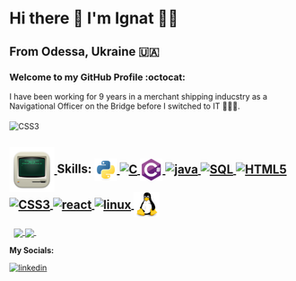 
# Hi there 👋 I'm Ignat 🙋‍♂️ 
## From Odessa, Ukraine :ukraine:
### Welcome to my GitHub Profile :octocat:

I have been working for 9 years in a merchant shipping inducstry as a Navigational Officer on the Bridge before I switched to IT 👨🏼‍💻.\
\
<img align="center" src="https://www.codewars.com/users/IgnatikVodichka/badges/micro" alt="CSS3"/>

## <a href="#" target="_blank"> <img align="center" src="https://raw.githubusercontent.com/dhanishgajjar/terminal-icons/master/png/classic_1984_mac.png" alt="old_mac" width="80" height="80"/> </a> Skills: <a href="#" target="_blank"> <img align="center" src="https://raw.githubusercontent.com/devicons/devicon/master/icons/python/python-original.svg" alt="python" width="40" height="40"/> </a> <a href="#" target="_blank"> <img align="center" src="https://upload.wikimedia.org/wikipedia/commons/1/18/C_Programming_Language.svg" alt="C" width="40" height="40"/> </a> <a href="#" target="_blank"> <img align="center" src="https://raw.githubusercontent.com/devicons/devicon/master/icons/csharp/csharp-original.svg" alt="csharp" width="40" height="40"/> </a> <a href="#" target="_blank"> <img align="center" src="https://upload.wikimedia.org/wikipedia/uk/2/2e/Java_Logo.svg" alt="java" width="50" height="50"/> </a> <a href="#" target="_blank"> <img align="center" src="https://upload.wikimedia.org/wikipedia/commons/8/87/Sql_data_base_with_logo.png" alt="SQL" width="85" height="38"/> </a> <a href="#" target="_blank"> <img align="center" src="https://upload.wikimedia.org/wikipedia/commons/2/21/Devicon-html5-plain-wordmark.svg" alt="HTML5" width="40" height="40"/> </a> <a href="#" target="_blank"> <img align="center" src="https://upload.wikimedia.org/wikipedia/commons/f/f5/Devicon-css3-plain-wordmark.svg" alt="CSS3" width="40" height="40"/> </a> <a href="#" target="_blank"> <img align="center" src="https://i.postimg.cc/KYYRkqtV/Terminalicon2.png" alt="react" width="40" height="40"/> </a> <a href="#" target="_blank"> <img align="center" src="https://seeklogo.com/images/A/apple-mac-os-logo-02F86B913E-seeklogo.com.png" alt="linux" width="40" height="40"/> </a> <a href="#" target="_blank"> <img align="center" src="https://raw.githubusercontent.com/devicons/devicon/master/icons/linux/linux-original.svg" alt="linux" width="45" height="45"/> </a>

&nbsp;
<a href=#>
  <img align="center" src="https://github-readme-stats.vercel.app/api/top-langs/?username=gkatrechko&show_icons=true&theme=tokyonight" />
</a>
<a href=#>
  <img align="center" src="https://github-readme-stats.vercel.app/api?username=gkatrechko&show_icons=true&theme=tokyonight" />
</a>
&nbsp;

**My Socials:**
&nbsp;

[<img src='https://github.com/user-attachments/assets/44ac3461-5f95-4d55-9a67-d07ff79bed1b' alt='linkedin' height='40'>](https://www.linkedin.com/in/gnat-katrechko/)
## 
